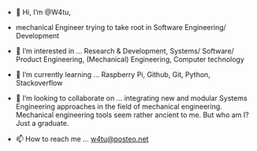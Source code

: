 - 👋 Hi, I’m @W4tu,

- mechanical Engineer trying to take root in Software Engineering/ Development

- 👀 I’m interested in ...
  Research & Development, 
  Systems/ Software/ Product Engineering,
  (Mechanical) Engineering, 
  Computer technology

- 🌱 I’m currently learning ...
  Raspberry Pi, 
  Github, 
  Git, 
  Python, 
  Stackoverflow
  
- 💞️ I’m looking to collaborate on ...
  integrating new and modular Systems Engineering approaches in the field of mechanical engineering.
  Mechanical engineering tools seem rather ancient to me. But who am I? Just a graduate.
  
- 📫 How to reach me ...
  w4tu@posteo.net

<!---
W4tu/W4tu is a ✨ special ✨ repository because its `README.md` (this file) appears on your GitHub profile.
You can click the Preview link to take a look at your changes.
--->
